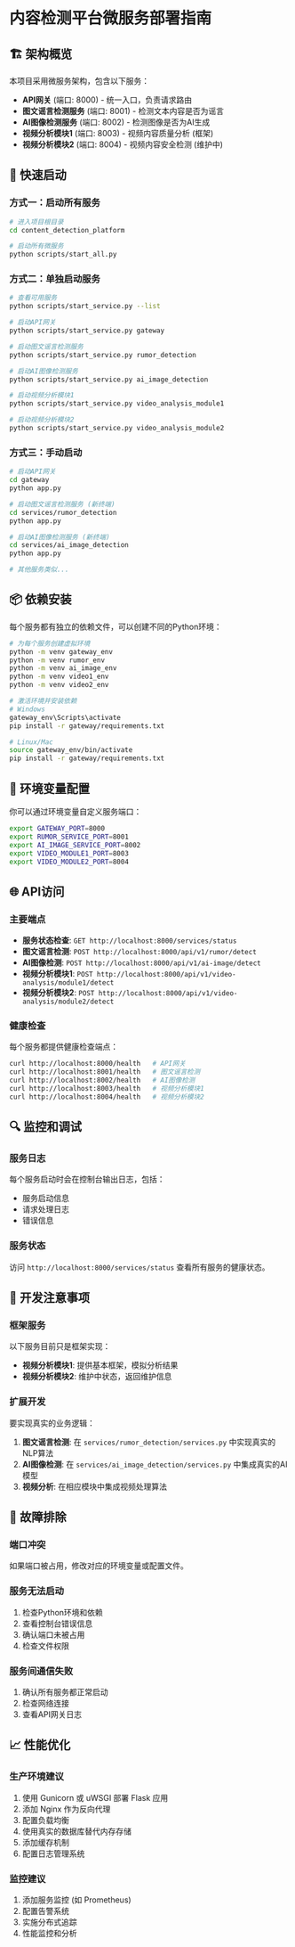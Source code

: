 # 内容检测平台微服务部署指南

## 🏗️ 架构概览

本项目采用微服务架构，包含以下服务：

- **API网关** (端口: 8000) - 统一入口，负责请求路由
- **图文谣言检测服务** (端口: 8001) - 检测文本内容是否为谣言
- **AI图像检测服务** (端口: 8002) - 检测图像是否为AI生成
- **视频分析模块1** (端口: 8003) - 视频内容质量分析 (框架)
- **视频分析模块2** (端口: 8004) - 视频内容安全检测 (维护中)

## 🚀 快速启动

### 方式一：启动所有服务
```bash
# 进入项目根目录
cd content_detection_platform

# 启动所有微服务
python scripts/start_all.py
```

### 方式二：单独启动服务
```bash
# 查看可用服务
python scripts/start_service.py --list

# 启动API网关
python scripts/start_service.py gateway

# 启动图文谣言检测服务
python scripts/start_service.py rumor_detection

# 启动AI图像检测服务
python scripts/start_service.py ai_image_detection

# 启动视频分析模块1
python scripts/start_service.py video_analysis_module1

# 启动视频分析模块2
python scripts/start_service.py video_analysis_module2
```

### 方式三：手动启动
```bash
# 启动API网关
cd gateway
python app.py

# 启动图文谣言检测服务 (新终端)
cd services/rumor_detection
python app.py

# 启动AI图像检测服务 (新终端)
cd services/ai_image_detection
python app.py

# 其他服务类似...
```

## 📦 依赖安装

每个服务都有独立的依赖文件，可以创建不同的Python环境：

```bash
# 为每个服务创建虚拟环境
python -m venv gateway_env
python -m venv rumor_env
python -m venv ai_image_env
python -m venv video1_env
python -m venv video2_env

# 激活环境并安装依赖
# Windows
gateway_env\Scripts\activate
pip install -r gateway/requirements.txt

# Linux/Mac
source gateway_env/bin/activate
pip install -r gateway/requirements.txt
```

## 🔧 环境变量配置

你可以通过环境变量自定义服务端口：

```bash
export GATEWAY_PORT=8000
export RUMOR_SERVICE_PORT=8001
export AI_IMAGE_SERVICE_PORT=8002
export VIDEO_MODULE1_PORT=8003
export VIDEO_MODULE2_PORT=8004
```

## 🌐 API访问

### 主要端点

- **服务状态检查**: `GET http://localhost:8000/services/status`
- **图文谣言检测**: `POST http://localhost:8000/api/v1/rumor/detect`
- **AI图像检测**: `POST http://localhost:8000/api/v1/ai-image/detect`
- **视频分析模块1**: `POST http://localhost:8000/api/v1/video-analysis/module1/detect`
- **视频分析模块2**: `POST http://localhost:8000/api/v1/video-analysis/module2/detect`

### 健康检查

每个服务都提供健康检查端点：

```bash
curl http://localhost:8000/health   # API网关
curl http://localhost:8001/health   # 图文谣言检测
curl http://localhost:8002/health   # AI图像检测
curl http://localhost:8003/health   # 视频分析模块1
curl http://localhost:8004/health   # 视频分析模块2
```

## 🔍 监控和调试

### 服务日志

每个服务启动时会在控制台输出日志，包括：
- 服务启动信息
- 请求处理日志
- 错误信息

### 服务状态

访问 `http://localhost:8000/services/status` 查看所有服务的健康状态。

## 🚧 开发注意事项

### 框架服务

以下服务目前只是框架实现：
- **视频分析模块1**: 提供基本框架，模拟分析结果
- **视频分析模块2**: 维护中状态，返回维护信息

### 扩展开发

要实现真实的业务逻辑：

1. **图文谣言检测**: 在 `services/rumor_detection/services.py` 中实现真实的NLP算法
2. **AI图像检测**: 在 `services/ai_image_detection/services.py` 中集成真实的AI模型
3. **视频分析**: 在相应模块中集成视频处理算法

## 🐛 故障排除

### 端口冲突
如果端口被占用，修改对应的环境变量或配置文件。

### 服务无法启动
1. 检查Python环境和依赖
2. 查看控制台错误信息
3. 确认端口未被占用
4. 检查文件权限

### 服务间通信失败
1. 确认所有服务都正常启动
2. 检查网络连接
3. 查看API网关日志

## 📈 性能优化

### 生产环境建议

1. 使用 Gunicorn 或 uWSGI 部署 Flask 应用
2. 添加 Nginx 作为反向代理
3. 配置负载均衡
4. 使用真实的数据库替代内存存储
5. 添加缓存机制
6. 配置日志管理系统

### 监控建议

1. 添加服务监控 (如 Prometheus)
2. 配置告警系统
3. 实施分布式追踪
4. 性能监控和分析 